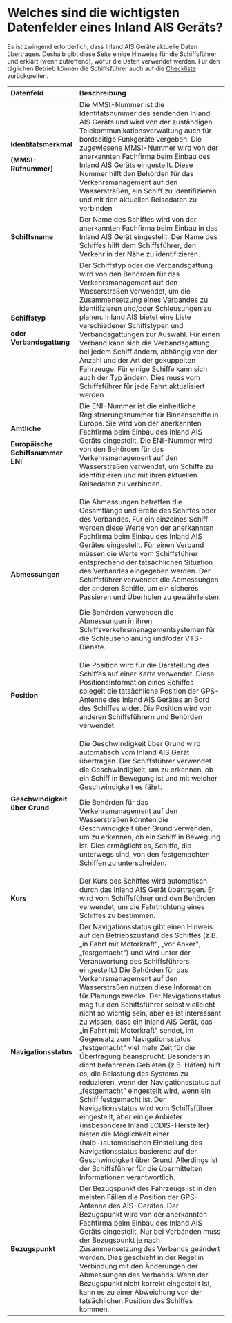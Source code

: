 # Welches sind die wichtigsten Datenfelder eines Inland AIS Geräts?

Es ist zwingend erforderlich, dass Inland AIS Geräte aktuelle Daten übertragen. Deshalb gibt diese Seite einige Hinweise für die Schiffsführer und erklärt \(wenn zutreffend\), wofür die Daten verwendet werden. Für den täglichen Betrieb können die Schiffsführer auch auf die [Checkliste](qr28.md) zurückgreifen.

<table>
  <thead>
    <tr>
      <th style="text-align:left">Datenfeld</th>
      <th style="text-align:left">Beschreibung</th>
    </tr>
  </thead>
  <tbody>
    <tr>
      <td style="text-align:left">
        <p><b>Identit&#xE4;tsmerkmal</b>
        </p>
        <p><b>(MMSI- Rufnummer)</b>
        </p>
      </td>
      <td style="text-align:left">Die MMSI-Nummer ist die Identit&#xE4;tsnummer des sendenden Inland AIS
        Ger&#xE4;ts und wird von der zust&#xE4;ndigen Telekommunikationsverwaltung
        auch f&#xFC;r bordseitige Funkger&#xE4;te vergeben. Die zugewiesene MMSI-Nummer
        wird von der anerkannten Fachfirma beim Einbau des Inland AIS Ger&#xE4;ts
        eingestellt. Diese Nummer hilft den Beh&#xF6;rden f&#xFC;r das Verkehrsmanagement
        auf den Wasserstra&#xDF;en, ein Schiff zu identifizieren und mit den aktuellen
        Reisedaten zu verbinden</td>
    </tr>
    <tr>
      <td style="text-align:left"><b>Schiffsname</b>
      </td>
      <td style="text-align:left">Der Name des Schiffes wird von der anerkannten Fachfirma beim Einbau in
        das Inland AIS Ger&#xE4;t eingestellt. Der Name des Schiffes hilft dem
        Schiffsf&#xFC;hrer, den Verkehr in der N&#xE4;he zu identifizieren.</td>
    </tr>
    <tr>
      <td style="text-align:left">
        <p><b>Schiffstyp</b>
        </p>
        <p><b>oder Verbandsgattung</b>
        </p>
      </td>
      <td style="text-align:left">Der Schiffstyp oder die Verbandsgattung wird von den Beh&#xF6;rden f&#xFC;r
        das Verkehrsmanagement auf den Wasserstra&#xDF;en verwendet, um die Zusammensetzung
        eines Verbandes zu identifizieren und/oder Schleusungen zu planen. Inland
        AIS bietet eine Liste verschiedener Schiffstypen und Verbandsgattungen
        zur Auswahl. F&#xFC;r einen Verband kann sich die Verbandsgattung bei jedem
        Schiff &#xE4;ndern, abh&#xE4;ngig von der Anzahl und der Art der gekuppelten
        Fahrzeuge. F&#xFC;r einige Schiffe kann sich auch der Typ &#xE4;ndern.
        Dies muss vom Schiffsf&#xFC;hrer f&#xFC;r jede Fahrt aktualisiert werden</td>
    </tr>
    <tr>
      <td style="text-align:left">
        <p><b>Amtliche</b>
        </p>
        <p><b>Europ&#xE4;ische Schiffsnummer ENI</b>
        </p>
      </td>
      <td style="text-align:left">Die ENI-Nummer ist die einheitliche Registrierungsnummer f&#xFC;r Binnenschiffe
        in Europa. Sie wird von der anerkannten Fachfirma beim Einbau des Inland
        AIS Ger&#xE4;ts eingestellt. Die ENI-Nummer wird von den Beh&#xF6;rden
        f&#xFC;r das Verkehrsmanagement auf den Wasserstra&#xDF;en verwendet, um
        Schiffe zu identifizieren und mit ihren aktuellen Reisedaten zu verbinden.</td>
    </tr>
    <tr>
      <td style="text-align:left"><b>Abmessungen</b>
      </td>
      <td style="text-align:left">
        <p>Die Abmessungen betreffen die Gesamtl&#xE4;nge und Breite des Schiffes
          oder des Verbandes. F&#xFC;r ein einzelnes Schiff werden diese Werte von
          der anerkannten Fachfirma beim Einbau des Inland AIS Ger&#xE4;tes eingestellt.
          F&#xFC;r einen Verband m&#xFC;ssen die Werte vom Schiffsf&#xFC;hrer entsprechend
          der tats&#xE4;chlichen Situation des Verbandes eingegeben werden. Der Schiffsf&#xFC;hrer
          verwendet die Abmessungen der anderen Schiffe, um ein sicheres Passieren
          und &#xDC;berholen zu gew&#xE4;hrleisten.</p>
        <p>Die Beh&#xF6;rden verwenden die Abmessungen in ihren Schiffsverkehrsmanagementsystemen
          f&#xFC;r die Schleusenplanung und/oder VTS-Dienste.</p>
      </td>
    </tr>
    <tr>
      <td style="text-align:left"><b>Position</b>
      </td>
      <td style="text-align:left">Die Position wird f&#xFC;r die Darstellung des Schiffes auf einer Karte
        verwendet. Diese Positionsinformation eines Schiffes spiegelt die tats&#xE4;chliche
        Position der GPS-Antenne des Inland AIS Ger&#xE4;tes an Bord des Schiffes
        wider. Die Position wird von anderen Schiffsf&#xFC;hrern und Beh&#xF6;rden
        verwendet.</td>
    </tr>
    <tr>
      <td style="text-align:left"><b>Geschwindigkeit &#xFC;ber Grund</b>
      </td>
      <td style="text-align:left">
        <p>Die Geschwindigkeit &#xFC;ber Grund wird automatisch vom Inland AIS Ger&#xE4;t
          &#xFC;bertragen. Der Schiffsf&#xFC;hrer verwendet die Geschwindigkeit,
          um zu erkennen, ob ein Schiff in Bewegung ist und mit welcher Geschwindigkeit
          es f&#xE4;hrt.</p>
        <p>Die Beh&#xF6;rden f&#xFC;r das Verkehrsmanagement auf den Wasserstra&#xDF;en
          k&#xF6;nnten die Geschwindigkeit &#xFC;ber Grund verwenden, um zu erkennen,
          ob ein Schiff in Bewegung ist. Dies erm&#xF6;glicht es, Schiffe, die unterwegs
          sind, von den festgemachten Schiffen zu unterscheiden.</p>
      </td>
    </tr>
    <tr>
      <td style="text-align:left"><b>Kurs</b>
      </td>
      <td style="text-align:left">Der Kurs des Schiffes wird automatisch durch das Inland AIS Ger&#xE4;t
        &#xFC;bertragen. Er wird vom Schiffsf&#xFC;hrer und den Beh&#xF6;rden verwendet,
        um die Fahrtrichtung eines Schiffes zu bestimmen.</td>
    </tr>
    <tr>
      <td style="text-align:left"><b>Navigationsstatus</b>
      </td>
      <td style="text-align:left">Der Navigationsstatus gibt einen Hinweis auf den Betriebszustand des Schiffes
        (z.B. &#x201E;in Fahrt mit Motorkraft&quot;, &#x201E;vor Anker&quot;, &#x201E;festgemacht&quot;)
        und wird unter der Verantwortung des Schiffsf&#xFC;hrers eingestellt.)
        Die Beh&#xF6;rden f&#xFC;r das Verkehrsmanagement auf den Wasserstra&#xDF;en
        nutzen diese Information f&#xFC;r Planungszwecke. Der Navigationsstatus
        mag f&#xFC;r den Schiffsf&#xFC;hrer selbst vielleicht nicht so wichtig
        sein, aber es ist interessant zu wissen, dass ein Inland AIS Ger&#xE4;t,
        das &#x201E;in Fahrt mit Motorkraft&quot; sendet, im Gegensatz zum Navigationsstatus
        &#x201E;festgemacht&quot; viel mehr Zeit f&#xFC;r die &#xDC;bertragung
        beansprucht. Besonders in dicht befahrenen Gebieten (z.B. H&#xE4;fen) hilft
        es, die Belastung des Systems zu reduzieren, wenn der Navigationsstatus
        auf &#x201E;festgemacht&quot; eingestellt wird, wenn ein Schiff festgemacht
        ist. Der Navigationsstatus wird vom Schiffsf&#xFC;hrer eingestellt, aber
        einige Anbieter (insbesondere Inland ECDIS-Hersteller) bieten die M&#xF6;glichkeit
        einer (halb-)automatischen Einstellung des Navigationsstatus basierend
        auf der Geschwindigkeit &#xFC;ber Grund. Allerdings ist der Schiffsf&#xFC;hrer
        f&#xFC;r die &#xFC;bermittelten Informationen verantwortlich.</td>
    </tr>
    <tr>
      <td style="text-align:left"><b>Bezugspunkt</b>
      </td>
      <td style="text-align:left">Der Bezugspunkt des Fahrzeugs ist in den meisten F&#xE4;llen die Position
        der GPS-Antenne des AIS-Ger&#xE4;tes. Der Bezugspunkt wird von der anerkannten
        Fachfirma beim Einbau des Inland AIS Ger&#xE4;ts eingestellt. Nur bei Verb&#xE4;nden
        muss der Bezugspunkt je nach Zusammensetzung des Verbands ge&#xE4;ndert
        werden. Dies geschieht in der Regel in Verbindung mit den &#xC4;nderungen
        der Abmessungen des Verbands. Wenn der Bezugspunkt nicht korrekt eingestellt
        ist, kann es zu einer Abweichung von der tats&#xE4;chlichen Position des
        Schiffes kommen.</td>
    </tr>
  </tbody>
</table>

